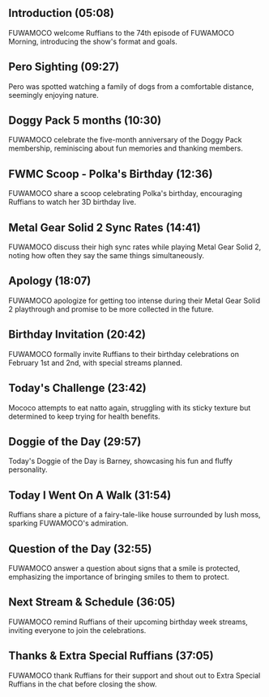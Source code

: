 ## Introduction (05:08)

FUWAMOCO welcome Ruffians to the 74th episode of FUWAMOCO Morning, introducing the show's format and goals.

## Pero Sighting (09:27)

Pero was spotted watching a family of dogs from a comfortable distance, seemingly enjoying nature.

## Doggy Pack 5 months (10:30)

FUWAMOCO celebrate the five-month anniversary of the Doggy Pack membership, reminiscing about fun memories and thanking members.

## FWMC Scoop - Polka's Birthday (12:36)

FUWAMOCO share a scoop celebrating Polka's birthday, encouraging Ruffians to watch her 3D birthday live.

## Metal Gear Solid 2 Sync Rates (14:41)

FUWAMOCO discuss their high sync rates while playing Metal Gear Solid 2, noting how often they say the same things simultaneously.

## Apology (18:07)

FUWAMOCO apologize for getting too intense during their Metal Gear Solid 2 playthrough and promise to be more collected in the future.

## Birthday Invitation (20:42)

FUWAMOCO formally invite Ruffians to their birthday celebrations on February 1st and 2nd, with special streams planned.

## Today's Challenge (23:42)

Mococo attempts to eat natto again, struggling with its sticky texture but determined to keep trying for health benefits.

## Doggie of the Day (29:57)

Today's Doggie of the Day is Barney, showcasing his fun and fluffy personality.

## Today I Went On A Walk (31:54)

Ruffians share a picture of a fairy-tale-like house surrounded by lush moss, sparking FUWAMOCO's admiration.

## Question of the Day (32:55)

FUWAMOCO answer a question about signs that a smile is protected, emphasizing the importance of bringing smiles to them to protect.

## Next Stream & Schedule (36:05)

FUWAMOCO remind Ruffians of their upcoming birthday week streams, inviting everyone to join the celebrations.

## Thanks & Extra Special Ruffians (37:05)

FUWAMOCO thank Ruffians for their support and shout out to Extra Special Ruffians in the chat before closing the show.
